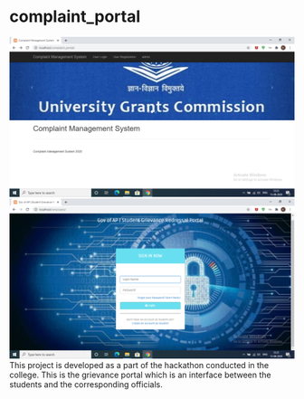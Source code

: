 # complaint_portal
![alt text](https://github.com/madhukundena/complaint_portal/blob/master/img1.png)
![alt text](https://github.com/madhukundena/complaint_portal/blob/master/img2.png)
This project is developed as a part of the hackathon conducted in the college. 
This is the grievance portal which is an interface between the students and the corresponding officials.
